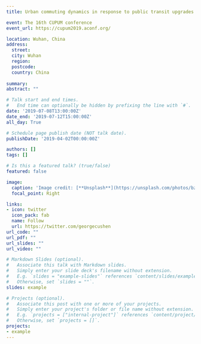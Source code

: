 ```yaml
---
title: Urban commuting dynamics in response to public transit upgrades: A big data approach

event: The 16th CUPUM conference
event_url: https://cupum2019.aconf.org/

location: Wuhan, China
address:
  street: 
  city: Wuhan
  region: 
  postcode: 
  country: China
  
summary: 
abstract: ""

# Talk start and end times.
#   End time can optionally be hidden by prefixing the line with `#`.
date: '2019-07-08T13:00:00Z'
date_end: '2019-07-12T15:00:00Z'
all_day: True

# Schedule page publish date (NOT talk date).
publishDate: '2019-04-02T00:00:00Z'

authors: []
tags: []

# Is this a featured talk? (true/false)
featured: false

image:
  caption: 'Image credit: [**Unsplash**](https://unsplash.com/photos/bzdhc5b3Bxs)'
  focal_point: Right

links:
- icon: twitter
  icon_pack: fab
  name: Follow
  url: https://twitter.com/georgecushen
url_code: ""
url_pdf: ""
url_slides: ""
url_video: ""

# Markdown Slides (optional).
#   Associate this talk with Markdown slides.
#   Simply enter your slide deck's filename without extension.
#   E.g. `slides = "example-slides"` references `content/slides/example-slides.md`.
#   Otherwise, set `slides = ""`.
slides: example

# Projects (optional).
#   Associate this post with one or more of your projects.
#   Simply enter your project's folder or file name without extension.
#   E.g. `projects = ["internal-project"]` references `content/project/deep-learning/index.md`.
#   Otherwise, set `projects = []`.
projects:
- example
---
```

